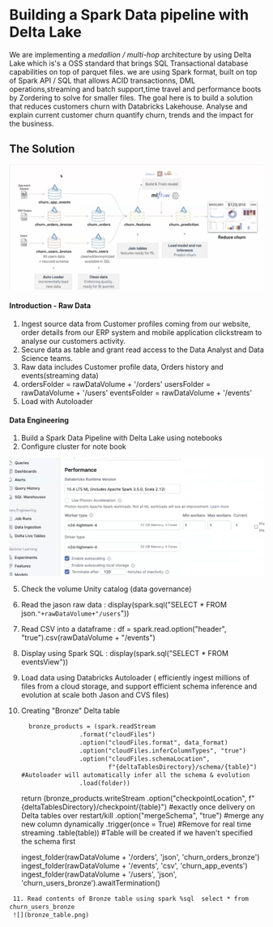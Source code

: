 # Building a Spark Data pipeline with Delta Lake

 We are implementing a *medallion / multi-hop* architecture by using Delta Lake which is's a OSS standard that brings SQL Transactional database capabilities on top of parquet files.
we are using Spark format, built on top of Spark API / SQL that allows ACID transactionns, DML operations,streaming and batch support,time travel and performance boots by Zordering to 
solve for smaller files. The goal here is to build a solution that reduces customers churn with Databricks Lakehouse. 
Analyse and explain current customer churn quantify churn, trends and the impact for the business.

## The Solution
![](solution.png)
#### Introduction - Raw Data
1.  Ingest source data from  Customer profiles coming from our website, order details from our ERP system and mobile application clickstream to analyse our customers activity.
2.  Secure data as table  and grant read access to the Data Analyst and Data Science teams.
3.  Raw data includes Customer profile data, Orders history and events(streaming data)
4.  ordersFolder = rawDataVolume + '/orders'
    usersFolder = rawDataVolume + '/users'
    eventsFolder = rawDataVolume + '/events'
5. Load with Autoloader
   
 #### Data Engineering 
 1.  Build a Spark Data Pipeline with Delta Lake using notebooks
 2.  Configure cluster for note book
    
![](cluster.png)

 5.  Check the volume Unity catalog (data governance)
 6.  Read the jason raw data : display(spark.sql("SELECT * FROM json.`"+rawDataVolume+"/users`"))
 7.  Read CSV into a dataframe : df = spark.read.option("header", "true").csv(rawDataVolume + "/events")
 8.  Display using Spark SQL : display(spark.sql("SELECT * FROM eventsView"))
 9.  Load data using Databricks Autoloader ( efficiently ingest millions of files from a cloud storage, and support efficient schema inference and evolution at scale both Jason and CVS files)
 10.  Creating "Bronze" Delta table
     
            bronze_products = (spark.readStream
                          .format("cloudFiles")
                          .option("cloudFiles.format", data_format)
                          .option("cloudFiles.inferColumnTypes", "true")
                          .option("cloudFiles.schemaLocation",
                                  f"{deltaTablesDirectory}/schema/{table}") #Autoloader will automatically infer all the schema & evolution
                          .load(folder))
      return (bronze_products.writeStream
                .option("checkpointLocation",
                        f"{deltaTablesDirectory}/checkpoint/{table}") #exactly once delivery on Delta tables over restart/kill
                .option("mergeSchema", "true") #merge any new column dynamically
                .trigger(once = True) #Remove for real time streaming
                .table(table)) #Table will be created if we haven't specified the schema first

       ingest_folder(rawDataVolume + '/orders', 'json', 'churn_orders_bronze')
       ingest_folder(rawDataVolume + '/events', 'csv', 'churn_app_events')
       ingest_folder(rawDataVolume + '/users', 'json',  'churn_users_bronze').awaitTermination()




     11. Read contents of Bronze table using spark %sql  select * from churn_users_bronze
     ![](bronze_table.png)

























      
